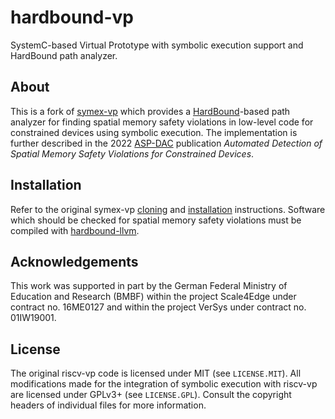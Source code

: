# hardbound-vp

SystemC-based Virtual Prototype with symbolic execution support and HardBound path analyzer.

## About

This is a fork of [symex-vp][symex-vp github] which provides a
[HardBound][hardbound doi]-based path analyzer for finding spatial
memory safety violations in low-level code for constrained devices using
symbolic execution. The implementation is further described in the 2022
[ASP-DAC][asp-dac web] publication *Automated Detection of Spatial
Memory Safety Violations for Constrained Devices*.

## Installation

Refer to the original symex-vp [cloning][symex-vp clone] and
[installation][symex-vp install] instructions. Software which
should be checked for spatial memory safety violations must be
compiled with [hardbound-llvm][hardbound-llvm github].

## Acknowledgements

This work was supported in part by the German Federal Ministry of
Education and Research (BMBF) within the project Scale4Edge under
contract no. 16ME0127 and within the project VerSys under contract
no. 01IW19001.

## License

The original riscv-vp code is licensed under MIT (see `LICENSE.MIT`).
All modifications made for the integration of symbolic execution with
riscv-vp are licensed under GPLv3+ (see `LICENSE.GPL`). Consult the
copyright headers of individual files for more information.

[riscv-vp github]: https://github.com/agra-uni-bremen/riscv-vp
[wikipedia symex]: https://en.wikipedia.org/wiki/Symbolic_execution
[z3 repo]: https://github.com/Z3Prover/z3
[llvm website]: https://llvm.org/
[cmake website]: https://cmake.org/
[boost website]: https://www.boost.org/
[sifive hifive1]: https://www.sifive.com/boards/hifive1
[riot website]: https://riot-os.org/
[zephyr website]: https://riot-os.org/
[riscv-compliance github]: https://github.com/riscv/riscv-compliance/
[symex-vp github]: https://github.com/agra-uni-bremen/symex-vp
[symex-vp clone]: https://github.com/agra-uni-bremen/symex-vp/blob/7fd4dbaba2dac28b9c51fd1c3edfa78ac112c668/README.md#cloning
[symex-vp install]: https://github.com/agra-uni-bremen/symex-vp/blob/7fd4dbaba2dac28b9c51fd1c3edfa78ac112c668/README.md#installation
[hardbound doi]: https://doi.org/10.1145/1353535.1346295
[asp-dac web]: https://aspdac2022.github.io/index.html
[hardbound-llvm github]: https://github.com/agra-uni-bremen/hardbound-llvm
